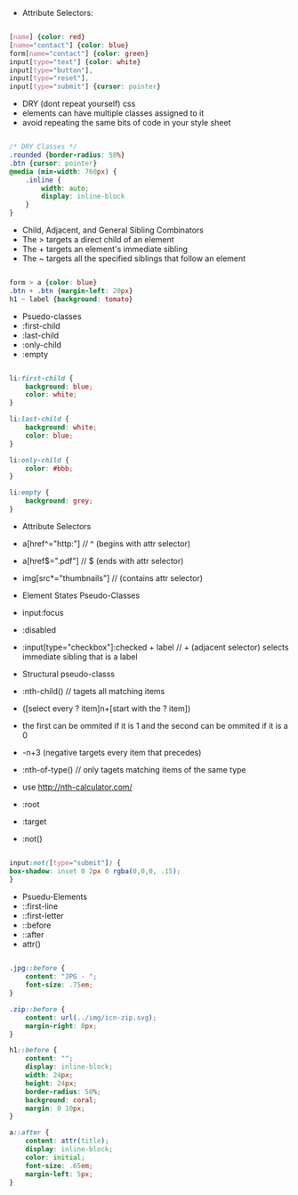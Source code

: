 - Attribute Selectors:

```css

[name] {color: red}
[name="contact"] {color: blue}
form[name="contact"] {color: green}
input[type="text"] {color: white}
input[type="button"],
input[type="reset"],
input[type="submit"] {cursor: pointer}
```
- DRY (dont repeat yourself) css
 - elements can have multiple classes assigned to it
  - avoid repeating the same bits of code in your style sheet

```css

/* DRY Classes */
.rounded {border-radius: 50%}
.btn {cursor: pointer}
@media (min-width: 760px) {
	.inline {
		width: auto;
		display: inline-block
	}
}
```

- Child, Adjacent, and General Sibling Combinators
 - The > targets a direct child of an element
 - The + targets an element's immediate sibling
 - The ~ targets all the specified siblings that follow an element
 
```css

form > a {color: blue}
.btn + .btn {margin-left: 20px}
h1 ~ label {background: tomato}
```

- Psuedo-classes
 - :first-child
 - :last-child
 - :only-child
 - :empty
 
```css

li:first-child {
	background: blue;
	color: white;
}

li:last-child {
	background: white;
	color: blue;
}

li:only-child {
	color: #bbb;
}

li:empty {
	background: grey;
}
```

- Attribute Selectors
 - a[href^="http:"] // ^ (begins with attr selector)
 - a[href$=".pdf"] // $ (ends with attr selector)
 - img[src*="thumbnails"] //  (contains attr selector)

- Element States Pseudo-Classes
 - input:focus
 - :disabled
 - :input[type="checkbox"]:checked + label // + (adjacent selector) selects immediate sibling that is a label

- Structural pseudo-classs
 - :nth-child() // tagets all matching items
 - ([select every ? item]n+[start with the ? item])
 - the first can be ommited if it is 1 and the second can be ommited if it is a 0
 - -n+3 (negative targets every item that precedes)
 - :nth-of-type() // only tagets matching items of the same type
 - use http://nth-calculator.com/
 - :root
 - :target
 - :not()
 
 ```css
 
 input:not([type="submit"]) {
 box-shadow: inset 0 2px 0 rgba(0,0,0, .15);
 }
 ```
 
 - Psuedu-Elements
  - ::first-line
  - ::first-letter
  - ::before
  - ::after
  - attr()

```css
	
.jpg::before {
	content: "JPG - ";
	font-size: .75em;
}

.zip::before {
	content: url(../img/icn-zip.svg);
	margin-right: 8px;
}

h1::before {
	content: "";
	display: inline-block;
	width: 24px;
	height: 24px;
	border-radius: 50%;
	background: coral;
	margin: 0 10px;
}

a::after {
	content: attr(title);
	display: inline-block;
	color: initial;
	font-size: .65em;
	margin-left: 5px;
}
```
